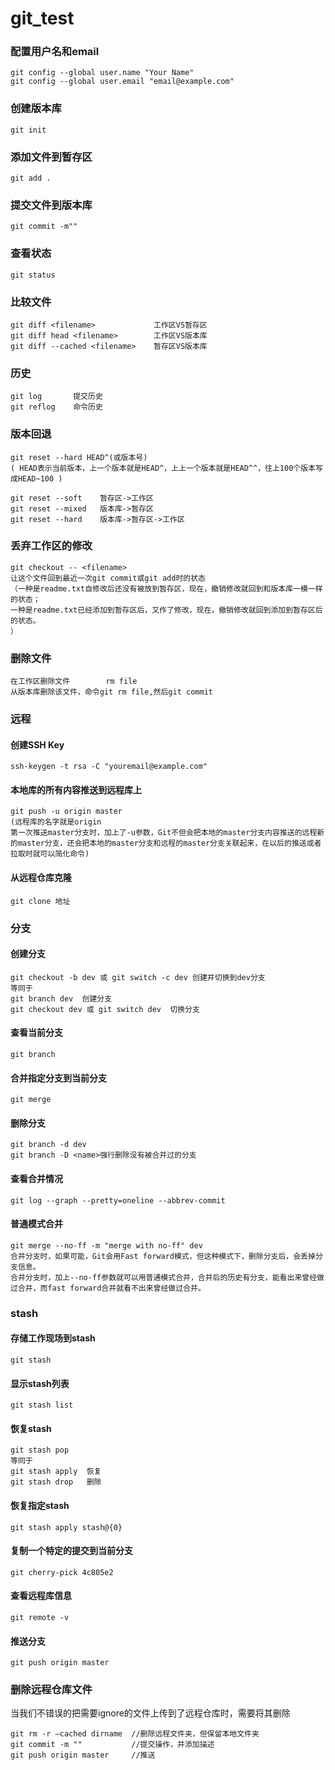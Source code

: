 # git_test

### 配置用户名和email
```
git config --global user.name "Your Name"
git config --global user.email "email@example.com"
```
### 创建版本库
```
git init
```

### 添加文件到暂存区
```
git add .
```
### 提交文件到版本库
```
git commit -m""
```
### 查看状态
```
git status
```
### 比较文件
```
git diff <filename>             工作区VS暂存区
git diff head <filename>        工作区VS版本库
git diff --cached <filename>    暂存区VS版本库
```
### 历史
```
git log       提交历史
git reflog    命令历史
```
### 版本回退
```
git reset --hard HEAD^(或版本号)
( HEAD表示当前版本，上一个版本就是HEAD^，上上一个版本就是HEAD^^，往上100个版本写成HEAD~100 )

git reset --soft	暂存区->工作区
git reset --mixed	版本库->暂存区
git reset --hard	版本库->暂存区->工作区
```

### 丢弃工作区的修改
```
git checkout -- <filename>
让这个文件回到最近一次git commit或git add时的状态
（一种是readme.txt自修改后还没有被放到暂存区，现在，撤销修改就回到和版本库一模一样的状态；
一种是readme.txt已经添加到暂存区后，又作了修改，现在，撤销修改就回到添加到暂存区后的状态。
）
```

### 删除文件
```
在工作区删除文件        rm file
从版本库删除该文件，命令git rm file,然后git commit
```
### 远程
#### 创建SSH Key
```
ssh-keygen -t rsa -C "youremail@example.com"
```
#### 本地库的所有内容推送到远程库上
```
git push -u origin master
(远程库的名字就是origin
第一次推送master分支时，加上了-u参数，Git不但会把本地的master分支内容推送的远程新的master分支，还会把本地的master分支和远程的master分支关联起来，在以后的推送或者拉取时就可以简化命令)
```

#### 从远程仓库克隆
```
git clone 地址
```

### 分支
#### 创建分支
```
git checkout -b dev 或 git switch -c dev 创建并切换到dev分支
等同于 
git branch dev  创建分支
git checkout dev 或 git switch dev  切换分支
```

#### 查看当前分支
```
git branch
```

#### 合并指定分支到当前分支
```
git merge
```

#### 删除分支
```
git branch -d dev  
git branch -D <name>强行删除没有被合并过的分支
```

#### 查看合并情况
```
git log --graph --pretty=oneline --abbrev-commit
```

#### 普通模式合并
```
git merge --no-ff -m "merge with no-ff" dev
合并分支时，如果可能，Git会用Fast forward模式，但这种模式下，删除分支后，会丢掉分支信息。
合并分支时，加上--no-ff参数就可以用普通模式合并，合并后的历史有分支，能看出来曾经做过合并，而fast forward合并就看不出来曾经做过合并。
```

### stash
#### 存储工作现场到stash
```
git stash
```

#### 显示stash列表
```
git stash list
```

#### 恢复stash
```
git stash pop
等同于
git stash apply  恢复
git stash drop   删除
```

#### 恢复指定stash
```
git stash apply stash@{0}
```

#### 复制一个特定的提交到当前分支
```
git cherry-pick 4c805e2
```

#### 查看远程库信息
```
git remote -v
```

#### 推送分支
```
git push origin master
```

### 删除远程仓库文件
当我们不错误的把需要ignore的文件上传到了远程仓库时，需要将其删除
```
git rm -r –cached dirname  //删除远程文件夹，但保留本地文件夹
git commit -m ""           //提交操作，并添加描述
git push origin master     //推送
```